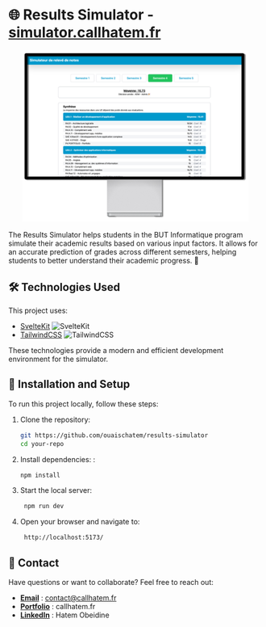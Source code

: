 # 🌐 Results Simulator - [simulator.callhatem.fr](https://simulator.callhatem.fr)

<p align="center">
  <img src="./static/showcase.png" alt="Simulator Showcase" width="450" height="auto">
</p>

The Results Simulator helps students in the BUT Informatique program simulate their academic results based on various input factors. It allows for an accurate prediction of grades across different semesters, helping students to better understand their academic progress. 🌟

## 🛠️ Technologies Used

This project uses:
- [SvelteKit](https://kit.svelte.dev) <img src="https://skillicons.dev/icons?i=svelte" alt="SvelteKit" width="12" height="12">
- [TailwindCSS](https://tailwindcss.com) <img src="https://skillicons.dev/icons?i=tailwind" alt="TailwindCSS" width="12" height="12">

These technologies provide a modern and efficient development environment for the simulator.

## 📂 Installation and Setup

To run this project locally, follow these steps:

1. Clone the repository:
   ```bash
   git https://github.com/ouaischatem/results-simulator
   cd your-repo
   ```
2. Install dependencies: :
   ```bash
   npm install
   ```
3. Start the local server:
   ```bash
    npm run dev
   ```
4. Open your browser and navigate to:
   ```bash
    http://localhost:5173/
   ```
   
## 📧 Contact

Have questions or want to collaborate? Feel free to reach out:

- **[Email](mailto:contact@callhatem.fr)** : contact@callhatem.fr
- **[Portfolio](https://callhatem.fr)** : callhatem.fr
- **[LinkedIn](https://www.linkedin.com/in/hatem-obeidine)** : Hatem Obeidine